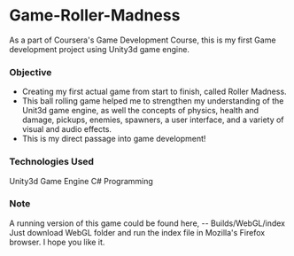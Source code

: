 # Game-Roller-Madness
As a part of Coursera's Game Development Course, this is my first Game development project using Unity3d game engine.

### Objective
* Creating my first actual game from start to finish, called Roller Madness. 
* This ball rolling game helped me to strengthen my understanding of the Unit3d game engine, as well the concepts of physics, health and damage, pickups, enemies, spawners, a user interface, and a variety of visual and audio effects. 
* This is my direct passage into game development!

### Technologies Used
Unity3d Game Engine
C# Programming

### Note
A running version of this game could be found here, -- Builds/WebGL/index
Just download WebGL folder and run the index file in Mozilla's Firefox browser. I hope you like it.




